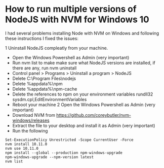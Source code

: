 # How to run multiple versions of NodeJS with NVM for Windows 10
I had several problems installing Node with NVM on Windows and following these instructions I fixed the issues:

1 Uninstall NodeJS compleatly from your machine.
  * Open the Windows Powershell as Admin (very important)
  * Run nvm list to make make sure what NodeJS versions are installed, if there are any, run nvm uninstall <version>
  * Control panel > Programs > Uninstall a program > NodeJS
  * Delete C:\Program Files\nodejs
  * Delete %appdata%\npm
  * Delete %appdata%\npm-cache
  * Delete the references to npm on your environment variables rundll32 sysdm.cpl,EditEnvironmentVariables
  * Reboot your machine
2 Open the Windows Powershell as Admin (very important)
  * Download NVM from https://github.com/coreybutler/nvm-windows/releases
  * Extract the file to your desktop and install it as Admin (very important)
  * Run the following
  
  ```
  Set-ExecutionPolicy Unrestricted -Scope CurrentUser -Force
  nvm install 10.11.0
  nvm use 10.11.0
  npm install --global --production npm-windows-upgrade
  npm-windows-upgrade --npm-version latest
  nvm list  
  ```
  
  
  
  
